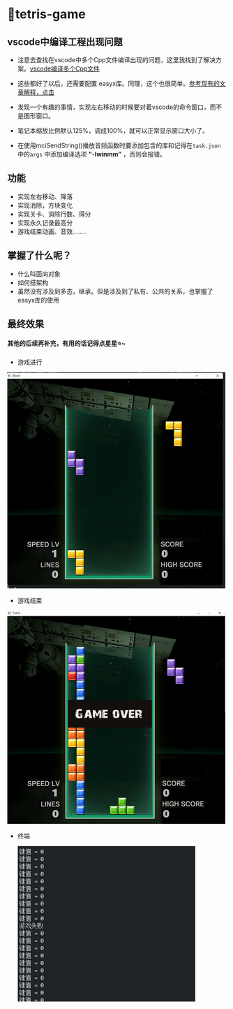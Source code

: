 # 🌟tetris-game
vscode中编译工程出现问题
---------------------------------------------

* 注意去查找在vscode中多个Cpp文件编译出现的问题，这里我找到了解决方案。[vscode编译多个Cpp文件](https://blog.csdn.net/m0_50609661/article/details/126330155)

* 这些都好了以后，还需要配置 easyx库。同理，这个也很简单。[参考现有的文章解释，点击](https://blog.csdn.net/m0_73676501/article/details/130421076)

* 发现一个有趣的事情，实现左右移动的时候要对着vscode的命令窗口，而不是图形窗口。
* 笔记本缩放比例默认125%，调成100%，就可以正常显示窗口大小了。
* 在使用mciSendString()播放音频函数时要添加包含的库和记得在`task.json` 中的`args` 中添加编译选项  **"-lwinmm"** ，否则会报错。

功能
-------

* 实现左右移动、降落
* 实现消除，方块变化
* 实现关卡、消除行数、得分
* 实现永久记录最高分
* 游戏结束动画、音效........

掌握了什么呢？
-------------------

* 什么叫面向对象
* 如何搭架构
* 虽然没有涉及到多态，继承。但是涉及到了私有、公共的关系，也掌握了easyx库的使用

最终效果
------------

#### 其他的后续再补充，有用的话记得点星星⭐~

* 游戏进行

![final](./img/final.png)

* 游戏结束

![final](./img/gameover.png)

* 终端

  ![final](./img/output.png)

